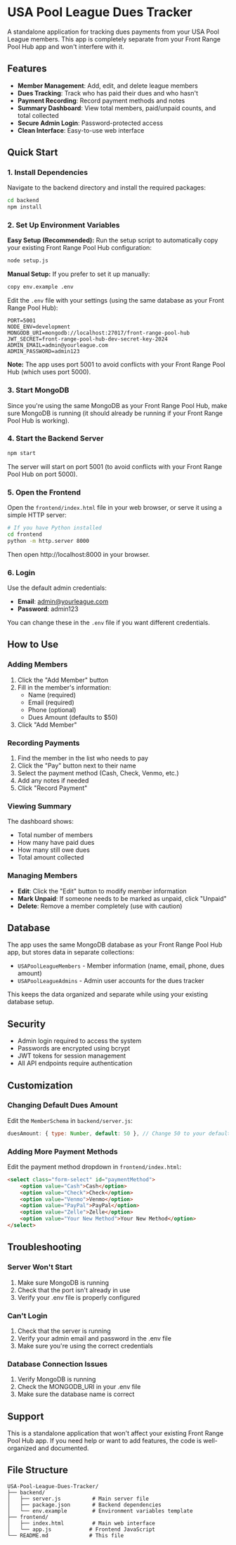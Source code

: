 # USA Pool League Dues Tracker

A standalone application for tracking dues payments from your USA Pool League members. This app is completely separate from your Front Range Pool Hub app and won't interfere with it.

## Features

- **Member Management**: Add, edit, and delete league members
- **Dues Tracking**: Track who has paid their dues and who hasn't
- **Payment Recording**: Record payment methods and notes
- **Summary Dashboard**: View total members, paid/unpaid counts, and total collected
- **Secure Admin Login**: Password-protected access
- **Clean Interface**: Easy-to-use web interface

## Quick Start

### 1. Install Dependencies

Navigate to the backend directory and install the required packages:

```bash
cd backend
npm install
```

### 2. Set Up Environment Variables

**Easy Setup (Recommended):**
Run the setup script to automatically copy your existing Front Range Pool Hub configuration:

```bash
node setup.js
```

**Manual Setup:**
If you prefer to set it up manually:

```bash
copy env.example .env
```

Edit the `.env` file with your settings (using the same database as your Front Range Pool Hub):

```
PORT=5001
NODE_ENV=development
MONGODB_URI=mongodb://localhost:27017/front-range-pool-hub
JWT_SECRET=front-range-pool-hub-dev-secret-key-2024
ADMIN_EMAIL=admin@yourleague.com
ADMIN_PASSWORD=admin123
```

**Note:** The app uses port 5001 to avoid conflicts with your Front Range Pool Hub (which uses port 5000).

### 3. Start MongoDB

Since you're using the same MongoDB as your Front Range Pool Hub, make sure MongoDB is running (it should already be running if your Front Range Pool Hub is working).

### 4. Start the Backend Server

```bash
npm start
```

The server will start on port 5001 (to avoid conflicts with your Front Range Pool Hub on port 5000).

### 5. Open the Frontend

Open the `frontend/index.html` file in your web browser, or serve it using a simple HTTP server:

```bash
# If you have Python installed
cd frontend
python -m http.server 8000
```

Then open http://localhost:8000 in your browser.

### 6. Login

Use the default admin credentials:
- **Email**: admin@yourleague.com
- **Password**: admin123

You can change these in the `.env` file if you want different credentials.

## How to Use

### Adding Members

1. Click the "Add Member" button
2. Fill in the member's information:
   - Name (required)
   - Email (required)
   - Phone (optional)
   - Dues Amount (defaults to $50)
3. Click "Add Member"

### Recording Payments

1. Find the member in the list who needs to pay
2. Click the "Pay" button next to their name
3. Select the payment method (Cash, Check, Venmo, etc.)
4. Add any notes if needed
5. Click "Record Payment"

### Viewing Summary

The dashboard shows:
- Total number of members
- How many have paid dues
- How many still owe dues
- Total amount collected

### Managing Members

- **Edit**: Click the "Edit" button to modify member information
- **Mark Unpaid**: If someone needs to be marked as unpaid, click "Unpaid"
- **Delete**: Remove a member completely (use with caution)

## Database

The app uses the same MongoDB database as your Front Range Pool Hub app, but stores data in separate collections:
- `USAPoolLeagueMembers` - Member information (name, email, phone, dues amount)
- `USAPoolLeagueAdmins` - Admin user accounts for the dues tracker

This keeps the data organized and separate while using your existing database setup.

## Security

- Admin login required to access the system
- Passwords are encrypted using bcrypt
- JWT tokens for session management
- All API endpoints require authentication

## Customization

### Changing Default Dues Amount

Edit the `MemberSchema` in `backend/server.js`:

```javascript
duesAmount: { type: Number, default: 50 }, // Change 50 to your default amount
```

### Adding More Payment Methods

Edit the payment method dropdown in `frontend/index.html`:

```html
<select class="form-select" id="paymentMethod">
    <option value="Cash">Cash</option>
    <option value="Check">Check</option>
    <option value="Venmo">Venmo</option>
    <option value="PayPal">PayPal</option>
    <option value="Zelle">Zelle</option>
    <option value="Your New Method">Your New Method</option>
</select>
```

## Troubleshooting

### Server Won't Start

1. Make sure MongoDB is running
2. Check that the port isn't already in use
3. Verify your .env file is properly configured

### Can't Login

1. Check that the server is running
2. Verify your admin email and password in the .env file
3. Make sure you're using the correct credentials

### Database Connection Issues

1. Verify MongoDB is running
2. Check the MONGODB_URI in your .env file
3. Make sure the database name is correct

## Support

This is a standalone application that won't affect your existing Front Range Pool Hub app. If you need help or want to add features, the code is well-organized and documented.

## File Structure

```
USA-Pool-League-Dues-Tracker/
├── backend/
│   ├── server.js          # Main server file
│   ├── package.json       # Backend dependencies
│   └── env.example        # Environment variables template
├── frontend/
│   ├── index.html         # Main web interface
│   └── app.js            # Frontend JavaScript
└── README.md             # This file
```
